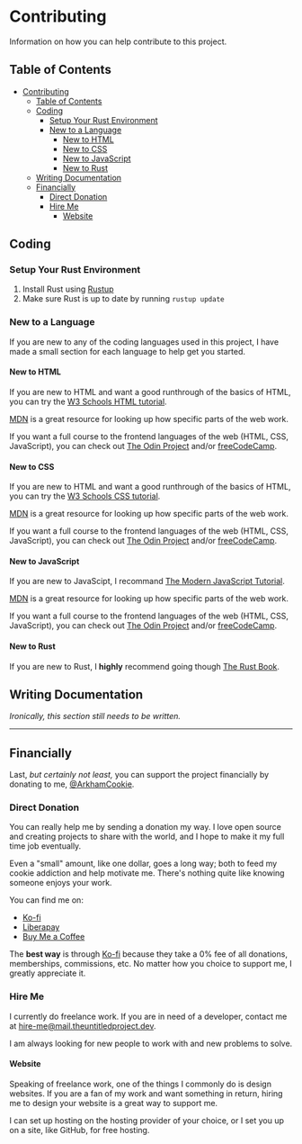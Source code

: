 # Contributing

Information on how you can help contribute to this project.

## Table of Contents

- [Contributing](#contributing)
  - [Table of Contents](#table-of-contents)
  - [Coding](#coding)
    - [Setup Your Rust Environment](#setup-your-rust-environment)
    - [New to a Language](#new-to-a-language)
      - [New to HTML](#new-to-html)
      - [New to CSS](#new-to-css)
      - [New to JavaScript](#new-to-javascript)
      - [New to Rust](#new-to-rust)
  - [Writing Documentation](#writing-documentation)
  - [Financially](#financially)
    - [Direct Donation](#direct-donation)
    - [Hire Me](#hire-me)
      - [Website](#website)

## Coding

### Setup Your Rust Environment

1. Install Rust using [Rustup](https://rust-lang.org/tools/install/)
2. Make sure Rust is up to date by running `rustup update`

### New to a Language

If you are new to any of the coding languages used in this project,
I have made a small section for each language to help get you started.

#### New to HTML

If you are new to HTML and want a good runthrough of the basics of HTML,
you can try the [W3 Schools HTML tutorial](https://www.w3schools.com/html/).

[MDN](https://developer.mozilla.org) is a great resource for looking up how specific parts of the web work.

If you want a full course to the frontend languages of the web (HTML, CSS, JavaScript),
you can check out [The Odin Project](https://www.theodinproject.com) and/or [freeCodeCamp](https://www.freecodecamp.org/).

#### New to CSS

If you are new to HTML and want a good runthrough of the basics of HTML,
you can try the [W3 Schools CSS tutorial](https://www.w3schools.com/css/).

[MDN](https://developer.mozilla.org) is a great resource for looking up how specific parts of the web work.

If you want a full course to the frontend languages of the web (HTML, CSS, JavaScript),
you can check out [The Odin Project](https://www.theodinproject.com) and/or [freeCodeCamp](https://www.freecodecamp.org/).

#### New to JavaScript

If you are new to JavaScipt,
I recommand [The Modern JavaScript Tutorial](https://javascript.info/).

[MDN](https://developer.mozilla.org) is a great resource for looking up how specific parts of the web work.

If you want a full course to the frontend languages of the web (HTML, CSS, JavaScript),
you can check out [The Odin Project](https://www.theodinproject.com) and/or [freeCodeCamp](https://www.freecodecamp.org/).

#### New to Rust

If you are new to Rust,
I **highly** recommend going though [The Rust Book](https://doc.rust-lang.org/stable/book/).

## Writing Documentation

*Ironically, this section still needs to be written.*

<!-- ### [markdownlint](https://github.com/DavidAnson/markdownlint) Tool -->

---

## Financially

Last, *but certainly not least,* you can support the project financially by donating to me, [@ArkhamCookie](https://github.com/ArkhamCookie).

### Direct Donation

You can really help me by sending a donation my way.
I love open source and creating projects to share with the world,
and I hope to make it my full time job eventually.

Even a "small" amount, like one dollar, goes a long way;
both to feed my cookie addiction and help motivate me.
There's nothing quite like knowing someone enjoys your work.

You can find me on:

- [Ko-fi](https://ko-fi.com/ArkhamCookie)
- [Liberapay](https://liberapay.com/ArkhamCookie)
- [Buy Me a Coffee](https://buymeacoffee.com/arkhamcookie)

The **best way** is through [Ko-fi](https://ko-fi.com/ArkhamCookie) because they take a 0% fee of all donations, memberships, commissions, etc.
No matter how you choice to support me, I greatly appreciate it.

### Hire Me

I currently do freelance work.
If you are in need of a developer,
contact me at [hire-me@mail.theuntitledproject.dev](mailto:hire-me@mail.theuntitledproject.dev).

I am always looking for new people to work with and new problems to solve.

#### Website

Speaking of freelance work, one of the things I commonly do is design websites.
If you are a fan of my work and want something in return,
hiring me to design your website is a great way to support me.

I can set up hosting on the hosting provider of your choice,
or I set you up on a site, like GitHub, for free hosting.
